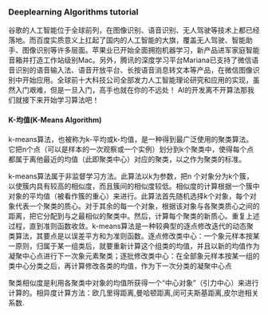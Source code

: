 ### Deeplearning Algorithms tutorial
谷歌的人工智能位于全球前列，在图像识别、语音识别、无人驾驶等技术上都已经落地。而百度实质意义上扛起了国内的人工智能的大旗，覆盖无人驾驶、智能助手、图像识别等许多层面。苹果业已开始全面拥抱机器学习，新产品进军家庭智能音箱并打造工作站级别Mac。另外，腾讯的深度学习平台Mariana已支持了微信语音识别的语音输入法、语音开放平台、长按语音消息转文本等产品，在微信图像识别中开始应用。全球前十大科技公司全部发力人工智能理论研究和应用的实现，虽然入门艰难，但是一旦入门，高手也就在你的不远处！
AI的开发离不开算法那我们就接下来开始学习算法吧！

#### K-均值(K-Means Algorithm)

k-means算法，也被称为k-平均或k-均值，是一种得到最广泛使用的聚类算法。 它把n个点（可以是样本的一次观察或一个实例）划分到k个聚类中，使得每个点都属于离他最近的均值（此即聚类中心）对应的聚类，以之作为聚类的标准。

k-means算法属于非监督学习方法。此算法以k为参数，把n 个对象分为k个簇，以使簇内具有较高的相似度，而且簇间的相似度较低。相似度的计算根据一个簇中对象的平均值（被看作簇的重心）来进行。此算法首先随机选择k个对象，每个对象代表一个聚类的质心。对于其余的每一个对象，根据该对象与各聚类质心之间的距离，把它分配到与之最相似的聚类中。然后，计算每个聚类的新质心。重复上述过程，直到准则函数收敛。k-means算法是一种较典型的逐点修改迭代的动态聚类算法，其要点是以误差平方和为准则函数。逐点修改类中心：一个象元样本按某一原则，归属于某一组类后，就要重新计算这个组类的均值，并且以新的均值作为凝聚中心点进行下一次象元素聚类；逐批修改类中心：在全部象元样本按某一组的类中心分类之后，再计算修改各类的均值，作为下一次分类的凝聚中心点

聚类相似度是利用各聚类中对象的均值所获得一个“中心对象”（引力中心）来进行计算的。相异度计算方法：欧几里得距离,曼哈顿距离,闵可夫斯基距离,皮尔逊相关系数.

